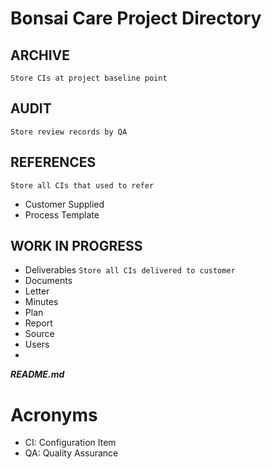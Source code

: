 # Bonsai Care Project Directory

## ARCHIVE
`Store CIs at project baseline point`
## AUDIT
`Store review records by QA`
## REFERENCES
`Store all CIs that used to refer`
* Customer Supplied
* Process Template
## WORK IN PROGRESS
* Deliverables `Store all CIs delivered to customer`
* Documents
* Letter
* Minutes
* Plan
* Report
* Source
* Users
* 
***README.md***

# Acronyms
* CI: Configuration Item
* QA: Quality Assurance
